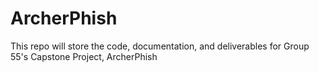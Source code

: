 # ArcherPhish

This repo will store the code, documentation, and deliverables for Group 55's Capstone Project, ArcherPhish
